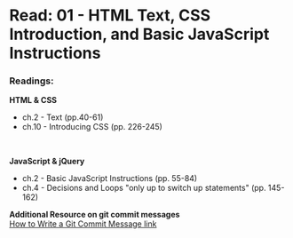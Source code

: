 # Read: 01 - HTML Text, CSS Introduction, and Basic JavaScript Instructions

### Readings:
**HTML & CSS**
- ch.2 - Text (pp.40-61)
- ch.10 - Introducing CSS (pp. 226-245)
<br>

**JavaScript & jQuery**
- ch.2 - Basic JavaScript Instructions (pp. 55-84)
- ch.4 - Decisions and Loops "only up to switch up statements" (pp. 145-162)

**Additional Resource on git commit messages**<br>
[How to Write a Git Commit Message link](https://chris.beams.io/posts/git-commit/)


